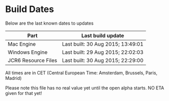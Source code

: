 # Build Dates

Below are the last known dates to updates

Part | Last build update
-----|-----
Mac Engine | Last built: 30 Aug 2015; 13:49:01
Windows Engine | Last built: 29 Aug 2015; 22:02:03
JCR6 Resource Files | Last built: 30 Aug 2015; 22:29:00
All times are in CET (Central European Time: Amsterdam, Brussels, Paris, Madrid)


Please note this file has no real value yet until the open alpha starts. NO ETA given for that yet!

